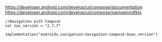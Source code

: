 https://developer.android.com/develop/ui/compose/documentation
    https://developer.android.com/develop/ui/compose/navigation#kts
    
    //Navigation with Compose
    val nav_version = "2.7.7"

    implementation("androidx.navigation:navigation-compose:$nav_version")
